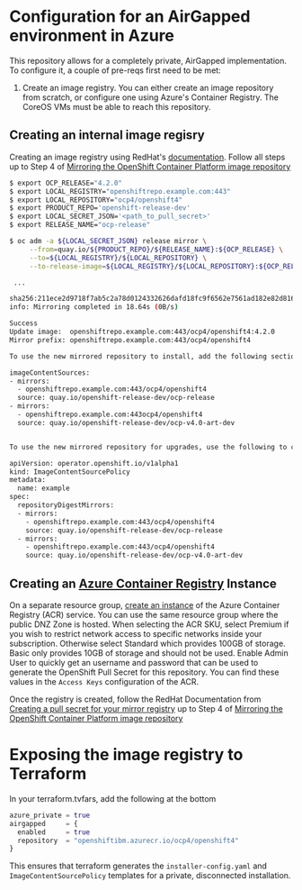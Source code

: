 # Configuration for an AirGapped environment in Azure

This repository allows for a completely private, AirGapped implementation.  To configure it, a couple of pre-reqs first need to be met:

1. Create an image registry.  You can either create an image repository from scratch, or configure one using Azure's Container Registry.  The CoreOS VMs must be able to reach this repository.

## Creating an internal image regisry

  Creating an image registry using RedHat's [documentation](https://docs.openshift.com/container-platform/4.2/installing/installing_restricted_networks/installing-restricted-networks-preparations.html).
  Follow all steps up to Step 4 of [Mirroring the OpenShift Container Platform image repository](https://docs.openshift.com/container-platform/4.2/installing/installing_restricted_networks/installing-restricted-networks-preparations.html#installation-mirror-repository_installing-restricted-networks-preparations)


```bash
$ export OCP_RELEASE="4.2.0"
$ export LOCAL_REGISTRY="openshiftrepo.example.com:443"
$ export LOCAL_REPOSITORY="ocp4/openshift4"
$ export PRODUCT_REPO='openshift-release-dev' 
$ export LOCAL_SECRET_JSON='<path_to_pull_secret>' 
$ export RELEASE_NAME="ocp-release" 

$ oc adm -a ${LOCAL_SECRET_JSON} release mirror \
     --from=quay.io/${PRODUCT_REPO}/${RELEASE_NAME}:${OCP_RELEASE} \
     --to=${LOCAL_REGISTRY}/${LOCAL_REPOSITORY} \
     --to-release-image=${LOCAL_REGISTRY}/${LOCAL_REPOSITORY}:${OCP_RELEASE}

 ...

sha256:211ece2d9718f7ab5c2a78d0124332626dafd18fc9f6562e7561ad182e82d816 openshiftrepo.example.com:443/ocp4/openshift4:kube-proxy
info: Mirroring completed in 18.64s (0B/s)

Success
Update image:  openshiftrepo.example.com:443/ocp4/openshift4:4.2.0
Mirror prefix: openshiftrepo.example.com:443/ocp4/openshift4

To use the new mirrored repository to install, add the following section to the install-config.yaml:

imageContentSources:
- mirrors:
  - openshiftrepo.example.com:443/ocp4/openshift4
  source: quay.io/openshift-release-dev/ocp-release
- mirrors:
  - openshiftrepo.example.com:443ocp4/openshift4
  source: quay.io/openshift-release-dev/ocp-v4.0-art-dev


To use the new mirrored repository for upgrades, use the following to create an ImageContentSourcePolicy:

apiVersion: operator.openshift.io/v1alpha1
kind: ImageContentSourcePolicy
metadata:
  name: example
spec:
  repositoryDigestMirrors:
  - mirrors:
    - openshiftrepo.example.com:443/ocp4/openshift4
    source: quay.io/openshift-release-dev/ocp-release
  - mirrors:
    - openshiftrepo.example.com:443/ocp4/openshift4
    source: quay.io/openshift-release-dev/ocp-v4.0-art-dev
```

## Creating an [Azure Container Registry](https://azure.microsoft.com/en-us/services/container-registry/) Instance

On a separate resource group, [create an instance](https://docs.microsoft.com/en-us/azure/container-registry/container-registry-get-started-portal) of the Azure Container Registry (ACR) service.  You can use the same resource group where the public DNZ Zone is hosted. When selecting the ACR SKU, select Premium if you wish to restrict network access to specific networks inside your subscription.  Otherwise select Standard which provides 100GB of storage.  Basic only provides 10GB of storage and should not be used.  Enable Admin User to quickly get an username and password that can be used to generate the OpenShift Pull Secret for this repository.  You can find these values in the `Access Keys` configuration of the ACR.

Once the registry is created, follow the RedHat Documentation from [Creating a pull secret for your mirror registry](https://docs.openshift.com/container-platform/4.2/installing/installing_restricted_networks/installing-restricted-networks-preparations.html#installation-local-registry-pull-secret_installing-restricted-networks-preparations) up to Step 4 of [Mirroring the OpenShift Container Platform image repository](https://docs.openshift.com/container-platform/4.2/installing/installing_restricted_networks/installing-restricted-networks-preparations.html#installation-mirror-repository_installing-restricted-networks-preparations)


# Exposing the image registry to Terraform

In your terraform.tvfars, add the following at the bottom
```terraform
azure_private = true
airgapped     = {
  enabled     = true
  repository  = "openshiftibm.azurecr.io/ocp4/openshift4"
}
```

This ensures that terraform generates the `installer-config.yaml` and `ImageContentSourcePolicy` templates for a private, disconnected installation.
